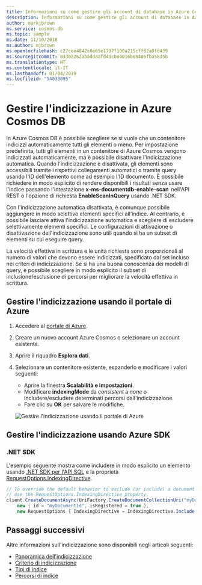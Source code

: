 ```yaml
---
title: Informazioni su come gestire gli account di database in Azure Cosmos DB
description: Informazioni su come gestire gli account di database in Azure Cosmos DB
author: markjbrown
ms.service: cosmos-db
ms.topic: sample
ms.date: 11/10/2018
ms.author: mjbrown
ms.openlocfilehash: c27cee4842c0e65e1737f100a215cff82a0fd439
ms.sourcegitcommit: 8330a262abaddaafd4acb04016b68486fba5835b
ms.translationtype: HT
ms.contentlocale: it-IT
ms.lasthandoff: 01/04/2019
ms.locfileid: "54033095"
---
```

# <a name="manage-indexing-in-azure-cosmos-db"></a>Gestire l'indicizzazione in Azure Cosmos DB

In Azure Cosmos DB è possibile scegliere se si vuole che un contenitore indicizzi automaticamente tutti gli elementi o meno. Per impostazione predefinita, tutti gli elementi in un contenitore di Azure Cosmos vengono indicizzati automaticamente, ma è possibile disattivare l'indicizzazione automatica. Quando l'indicizzazione è disattivata, gli elementi sono accessibili tramite i rispettivi collegamenti automatici o tramite query usando l'ID dell'elemento come ad esempio l'ID documento. È possibile richiedere in modo esplicito di rendere disponibili i risultati senza usare l'indice passando l'intestazione **x-ms-documentdb-enable-scan**  nell'API REST o l'opzione di richiesta **EnableScanInQuery** usando .NET SDK.

Con l'indicizzazione automatica disattivata, è comunque possibile aggiungere in modo selettivo elementi specifici all'indice. Al contrario, è possibile lasciare attiva l'indicizzazione automatica e scegliere di escludere selettivamente elementi specifici. Le configurazioni di attivazione o disattivazione dell'indicizzazione sono utili quando si ha un subset di elementi su cui eseguire query.  

La velocità effettiva in scrittura e le unità richiesta sono proporzionali al numero di valori che devono essere indicizzati, specificato dal set incluso nei criteri di indicizzazione. Se si ha una buona conoscenza dei modelli di query, è possibile scegliere in modo esplicito il subset di inclusione/esclusione di percorsi per migliorare la velocità effettiva in scrittura.

## <a name="manage-indexing-using-azure-portal"></a>Gestire l'indicizzazione usando il portale di Azure

1. Accedere al [portale di Azure](https://portal.azure.com/).

2. Creare un nuovo account Azure Cosmos o selezionare un account esistente.

3. Aprire il riquadro **Esplora dati**.

4. Selezionare un contenitore esistente, espanderlo e modificare i valori seguenti:

   * Aprire la finestra **Scalabilità e impostazioni**.
   * Modificare **indexingMode** da *consistent* a *none* o includere/escludere determinati percorsi dall'indicizzazione.
   * Fare clic su **OK** per salvare le modifiche.

   ![Gestire l'indicizzazione usando il portale di Azure](./media/how-to-manage-indexing/how-to-manage-indexing-portal.png)

## <a name="manage-indexing-using-azure-sdks"></a>Gestire l'indicizzazione usando Azure SDK

### <a id="dotnet"></a>.NET SDK

L'esempio seguente mostra come includere in modo esplicito un elemento usando [.NET SDK per l'API SQL](sql-api-sdk-dotnet.md) e la proprietà [RequestOptions.IndexingDirective](/dotnet/api/microsoft.azure.documents.client.requestoptions.indexingdirective).

```csharp
// To override the default behavior to exclude (or include) a document in indexing,
// use the RequestOptions.IndexingDirective property.
client.CreateDocumentAsync(UriFactory.CreateDocumentCollectionUri("myDatabaseName", "myCollectionName"),
    new { id = "myDocumentId", isRegistered = true },
    new RequestOptions { IndexingDirective = IndexingDirective.Include });
```

## <a name="next-steps"></a>Passaggi successivi

Altre informazioni sull'indicizzazione sono disponibili negli articoli seguenti:

* [Panoramica dell'indicizzazione](index-overview.md)
* [Criterio di indicizzazione](index-policy.md)
* [Tipi di indice](index-types.md)
* [Percorsi di indice](index-paths.md)
